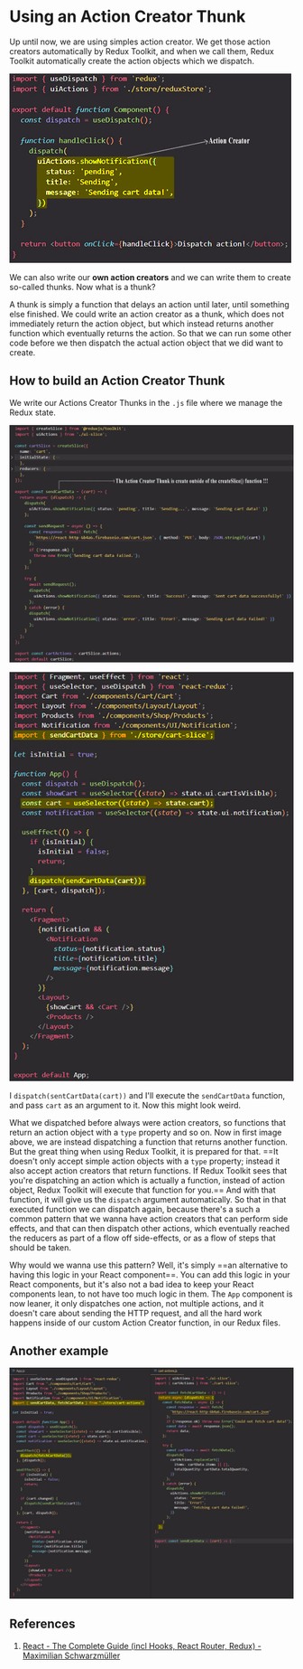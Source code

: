 # Using an Action Creator Thunk

Up until now, we are using simples action creator. We get those action creators automatically by Redux Toolkit, and when we call them, Redux Toolkit automatically create the action objects which we dispatch.

![Redux11](../../img/Redux11.jpg)

We can also write our **own action creators** and we can write them to create so-called thunks. Now what is a thunk?

A thunk is simply a function that delays an action until later, until something else finished. We could write an action creator as a thunk, which does not immediately return the action object, but which instead returns another function which eventually returns the action. So that we can run some other code before we then dispatch the actual action object that we did want to create.

## How to build an Action Creator Thunk

We write our Actions Creator Thunks in the `.js` file where we manage the Redux state.

![Redux12](../../img/Redux12.jpg)

![Redux13](../../img/Redux13.jpg)



I `dispatch(sentCartData(cart))` and I'll execute the `sendCartData` function, and pass `cart` as an argument to it. Now this might look weird.

What we dispatched before always were action creators, so functions that return an action object with a `type` property and so on. Now in first image above, we are instead dispatching a function that returns another function. But the great thing when using Redux Toolkit, it is prepared for that. ==It doesn't only accept simple action objects with a `type` property; instead it also accept action creators that return functions. If Redux Toolkit sees that you're dispatching an action which is actually a function, instead of action object, Redux Toolkit will execute that function for you.== And with that function, it will give us the `dispatch` argument automatically. So that in that executed function we can dispatch again, because there's a such a common pattern that we wanna have action creators that can perform side effects, and that can then dispatch other actions, which eventually reached the reducers as part of a flow off side-effects, or as a flow of steps that should be taken.

Why would we wanna use this pattern? Well, it's simply ==an alternative to having this logic in your React component==. You can add this logic in your React components, but it's also not a bad idea to keep your React components lean, to not have too much logic in them. The `App` component is now leaner, it only dispatches one action, not multiple actions, and it doesn't care about sending the HTTP request, and all the hard work happens inside of our custom Action Creator function, in our Redux files.

## Another example

![Redux14](../../img/Redux14.jpg)

## References

1. [React - The Complete Guide (incl Hooks, React Router, Redux) - Maximilian Schwarzmüller](https://www.udemy.com/course/react-the-complete-guide-incl-redux/)